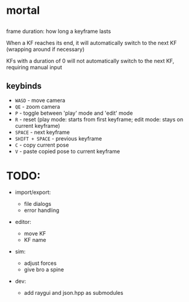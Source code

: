 # mortal

##

frame duration: how long a keyframe lasts

When a KF reaches its end, it will automatically switch to the next KF (wrapping around if necessary)

KFs with a duration of 0 will not automatically switch to the next KF, requiring manual input

## keybinds

-   `WASD` - move camera
-   `QE` - zoom camera
-   `P` - toggle between 'play' mode and 'edit' mode
-   `R` - reset (play mode: starts from first keyframe; edit mode: stays on current keyframe)
-   `SPACE` - next keyframe
-   `SHIFT + SPACE` - previous keyframe
-   `C` - copy current pose
-   `V` - paste copied pose to current keyframe

# TODO:

-   import/export:

    -   file dialogs
    -   error handling

-   editor:

    -   move KF
    -   KF name

-   sim:

    -   adjust forces
    -   give bro a spine

-   dev:
    -   add raygui and json.hpp as submodules
